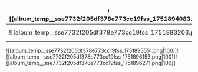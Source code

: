 
| ![[album_temp__sse7732f205df378e773cc19fss_1751894083.png]] |                                                             |                                                             |
| ----------------------------------------------------------- | ----------------------------------------------------------- | ----------------------------------------------------------- |
| ![[album_temp__sse7732f205df378e773cc19fss_1751893203.png]] | ![[album_temp__sse7732f205df378e773cc19fss_1751893931.png]] | ![[album_temp__sse7732f205df378e773cc19fss_1751893244.png]] |





![[album_temp__sse7732f205df378e773cc19fss_1751895551.png|100]]![[album_temp__sse7732f205df378e773cc19fss_1751896153.png|100]]![[album_temp__sse7732f205df378e773cc19fss_1751896271.png|100]]
